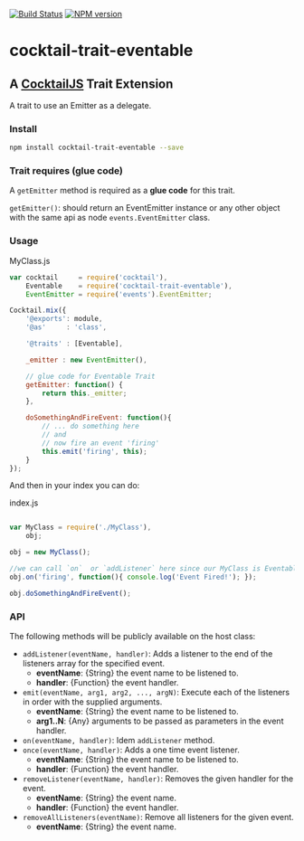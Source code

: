 [![Build Status](https://travis-ci.org/CocktailJS/cocktail-trait-eventable.png?branch=master)](https://travis-ci.org/CocktailJS/cocktail-trait-eventable)
[![NPM version](https://badge.fury.io/js/cocktail-trait-eventable.png)](http://badge.fury.io/js/cocktail-trait-eventable)

# cocktail-trait-eventable
## A [CocktailJS](http://cocktailjs.github.io) Trait Extension

A trait to use an Emitter as a delegate.

### Install

````bash
npm install cocktail-trait-eventable --save
````

### Trait requires (glue code)

A `getEmitter` method is required as a **glue code** for this trait.

`getEmitter()`: should return an EventEmitter instance or any other object with the same api as node `events.EventEmitter` class.

### Usage

MyClass.js

````javascript
var cocktail     = require('cocktail'),
    Eventable    = require('cocktail-trait-eventable'),
    EventEmitter = require('events').EventEmitter;

Cocktail.mix({
    '@exports': module,
    '@as'     : 'class',

    '@traits' : [Eventable],

    _emitter : new EventEmitter(),

    // glue code for Eventable Trait
    getEmitter: function() {
        return this._emitter;
    },

    doSomethingAndFireEvent: function(){
        // ... do something here
        // and
        // now fire an event 'firing'
        this.emit('firing', this);
    }
});
````

And then in your index you can do:

index.js

````javascript

var MyClass = require('./MyClass'),
    obj;

obj = new MyClass();

//we can call `on`  or `addListener` here since our MyClass is Eventable
obj.on('firing', function(){ console.log('Event Fired!'); });

obj.doSomethingAndFireEvent();
````

### API

The following methods will be publicly available on the host class:

- `addListener(eventName, handler)`: Adds a listener to the end of the listeners array for the specified event.
    - **eventName**: {String} the event name to be listened to.
    - **handler**: {Function} the event handler.
- `emit(eventName, arg1, arg2, ..., argN)`: Execute each of the listeners in order with the supplied arguments.
    - **eventName**: {String} the event name to be listened to.
    - **arg1..N**: {Any} arguments to be passed as parameters in the event handler.
- `on(eventName, handler)`: Idem `addListener` method.
- `once(eventName, handler)`: Adds a one time event listener.
    - **eventName**: {String} the event name to be listened to.
    - **handler**: {Function} the event handler.
- `removeListener(eventName, handler)`: Removes the given handler for the event.
    - **eventName**: {String} the event name.
    - **handler**: {Function} the event handler.
- `removeAllListeners(eventName)`: Remove all listeners for the given event.
    - **eventName**: {String} the event name.

